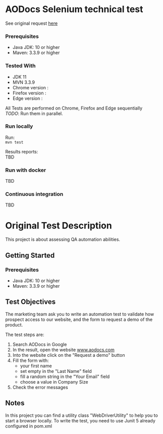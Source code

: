 # AODocs Selenium technical test

See original request [here](#original-test-description)

### Prerequisites
* Java JDK: 10 or higher
* Maven: 3.3.9 or higher

### Tested With
* JDK 11
* MVN 3.3.9
* Chrome version : 
* Firefox version : 
* Edge version : 

All Tests are performed on Chrome, Firefox and Edge sequentially  
*TODO*: Run them in parallel.  

### Run locally
Run:  
```mvn test```

Results reports:  
TBD

### Run with docker
TBD

### Continuous integration
TBD

# Original Test Description

This project is about assessing QA automation abilities.

## Getting Started

### Prerequisites
* Java JDK: 10 or higher
* Maven: 3.3.9 or higher

## Test Objectives
The marketing team ask you to write an automation test to validate how prospect access to our website, and the form to request a demo of the product.
 
The test steps are:
 1. Search AODocs in Google
 2. In the result, open the website www.aodocs.com
 3. Into the website click on the "Request a demo" button
 4. Fill the form with:
     * your first name
     * set empty in the "Last Name" field
     * fill a random string in the "Your Email" field
     * choose a value in Company Size
 5. Check the error messages

## Notes
In this project you can find a utility class "WebDriverUtility" to help you to start a browser locally.
To write the test, you need to use Junit 5 already configured in pom.xml
